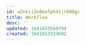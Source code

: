 ```yaml
---
id: w2hkij3n8mefph41jr608gc
title: Workflow
desc: ''
updated: 1641853569794
created: 1641853333692
---
```



